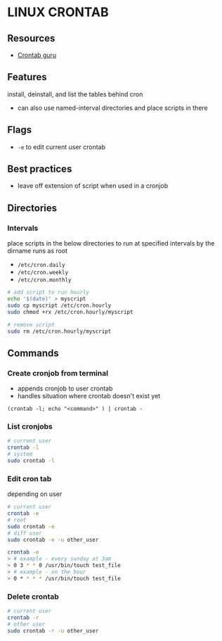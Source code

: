# LINUX CRONTAB

## Resources
- [Crontab guru](https://crontab.guru/)

## Features
install, deinstall, and list the tables behind cron
- can also use named-interval directories and place scripts in there

## Flags
- `-e` to edit current user crontab

## Best practices
- leave off extension of script when used in a cronjob

## Directories

### Intervals
place scripts in the below directories to run at specified intervals by the dirname
runs as root

- `/etc/cron.daily`
- `/etc/cron.weekly`
- `/etc/cron.monthly`

```bash
# add script to run hourly
echo '$(date)' > myscript
sudo cp myscript /etc/cron.hourly
sudo chmod +rx /etc/cron.hourly/myscript

# remove script
sudo rm /etc/cron.hourly/myscript
```

## Commands

### Create cronjob from terminal
- appends cronjob to user crontab
- handles situation where crontab doesn't exist yet

`(crontab -l; echo "<command>" ) | crontab -`

### List cronjobs
```bash
# current user
crontab -l
# system
sudo crontab -l
```

### Edit cron tab

depending on user
```bash
# current user
crontab -e
# root
sudo crontab -e
# diff user
sudo crontab -e -u other_user
```

```bash
crontab -e
> # example - every sunday at 3am
> 0 3 * * 0 /usr/bin/touch test_file
> # example - on the hour
> 0 * * * * /usr/bin/touch test_file
```

### Delete crontab
```bash
# current user
crontab -r
# other user
sudo crontab -r -u other_user
```